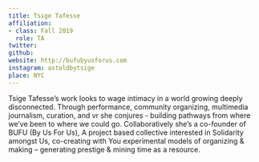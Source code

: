 ```yaml
---
title: Tsige Tafesse
affiliation:
- class: Fall 2019
  role: TA
twitter:
github:
website: http://bufubyusforus.com
instagram: astoldbytsige
place: NYC
---
```

Tsige Tafesse’s work looks to wage intimacy in a world growing deeply disconnected. Through performance, community organizing, multimedia journalism, curation, and vr she conjures - building pathways from where we’ve been to where we could go. Collaboratively she’s a co-founder of BUFU (By Us For Us), A project based collective interested in Solidarity amongst Us, co-creating with You experimental models of organizing & making – generating prestige & mining time as a resource.
